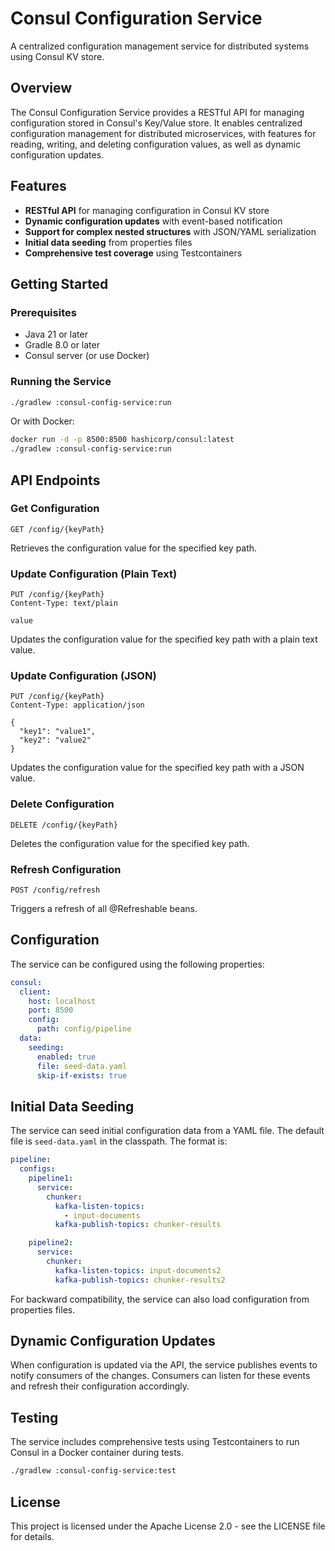 # Consul Configuration Service

A centralized configuration management service for distributed systems using Consul KV store.

## Overview

The Consul Configuration Service provides a RESTful API for managing configuration stored in Consul's Key/Value store. It enables centralized configuration management for distributed microservices, with features for reading, writing, and deleting configuration values, as well as dynamic configuration updates.

## Features

- **RESTful API** for managing configuration in Consul KV store
- **Dynamic configuration updates** with event-based notification
- **Support for complex nested structures** with JSON/YAML serialization
- **Initial data seeding** from properties files
- **Comprehensive test coverage** using Testcontainers

## Getting Started

### Prerequisites

- Java 21 or later
- Gradle 8.0 or later
- Consul server (or use Docker)

### Running the Service

```bash
./gradlew :consul-config-service:run
```

Or with Docker:

```bash
docker run -d -p 8500:8500 hashicorp/consul:latest
./gradlew :consul-config-service:run
```

## API Endpoints

### Get Configuration

```
GET /config/{keyPath}
```

Retrieves the configuration value for the specified key path.

### Update Configuration (Plain Text)

```
PUT /config/{keyPath}
Content-Type: text/plain

value
```

Updates the configuration value for the specified key path with a plain text value.

### Update Configuration (JSON)

```
PUT /config/{keyPath}
Content-Type: application/json

{
  "key1": "value1",
  "key2": "value2"
}
```

Updates the configuration value for the specified key path with a JSON value.

### Delete Configuration

```
DELETE /config/{keyPath}
```

Deletes the configuration value for the specified key path.

### Refresh Configuration

```
POST /config/refresh
```

Triggers a refresh of all @Refreshable beans.

## Configuration

The service can be configured using the following properties:

```yaml
consul:
  client:
    host: localhost
    port: 8500
    config:
      path: config/pipeline
  data:
    seeding:
      enabled: true
      file: seed-data.yaml
      skip-if-exists: true
```

## Initial Data Seeding

The service can seed initial configuration data from a YAML file. The default file is `seed-data.yaml` in the classpath. The format is:

```yaml
pipeline:
  configs:
    pipeline1:
      service:
        chunker:
          kafka-listen-topics:
            - input-documents
          kafka-publish-topics: chunker-results

    pipeline2:
      service:
        chunker:
          kafka-listen-topics: input-documents2
          kafka-publish-topics: chunker-results2
```

For backward compatibility, the service can also load configuration from properties files.

## Dynamic Configuration Updates

When configuration is updated via the API, the service publishes events to notify consumers of the changes. Consumers can listen for these events and refresh their configuration accordingly.

## Testing

The service includes comprehensive tests using Testcontainers to run Consul in a Docker container during tests.

```bash
./gradlew :consul-config-service:test
```

## License

This project is licensed under the Apache License 2.0 - see the LICENSE file for details.
